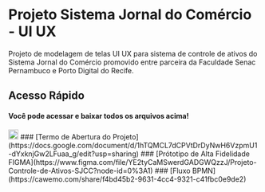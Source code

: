 # Projeto Sistema Jornal do Comércio - UI UX
Projeto de modelagem de telas UI UX para sistema de controle de ativos do Sistema Jornal do Comércio promovido entre parceira da Faculdade Senac Pernambuco e Porto Digital do Recife.
## Acesso Rápido
#### Você pode acessar e baixar todos os arquivos acima!
<img src="https://github.com/lucasoliveiracs/Projeto-Jornal-do-Comercio-UI-UX/blob/main/img/camunda.png" height=20px width=20px>
### [Termo de Abertura do Projeto](https://docs.google.com/document/d/1hTQMCL7dCPVtDrDyNwH6VzpmU1-dYxknjGw2LFuaa_g/edit?usp=sharing)
### [Prótotipo de Alta Fidelidade FIGMA](https://www.figma.com/file/YE2tyCaMSwerdGADGWQzzJ/Projeto-Controle-de-Ativos-SJCC?node-id=0%3A1)
### [Fluxo BPMN](https://cawemo.com/share/f4bd45b2-9631-4cc4-9321-c41fbc0e9de2)
